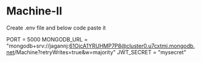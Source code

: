 # Machine-II

Create .env file and below code paste it

PORT = 5000
MONGODB_URL = "mongodb+srv://jagannj:61OjcA1YRUHMP7P8@cluster0.u7cxtmi.mongodb.net/Machine?retryWrites=true&w=majority"
JWT_SECRET = "mysecret"
